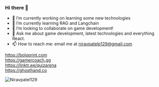 ### Hi there 👋

- 🔭 I’m currently working on learning some new technologies 
- 🌱 I’m currently learning RAG and Langchain
- 👯 I’m looking to collaborate on game development!
- 💬 Ask me about game development, latest technologies and everything React.
- 📫 How to reach me: email me at niravpatelp129@gmail.com

https://boloprint.com  
https://gamercoach.gg  
https://linktr.ee/quizarena   
https://ghosthand.co

<p align="left"> <img src="https://komarev.com/ghpvc/?username=Niravpatel129&label=Profile%20views&style=for-the-badge&color=ff69b4" alt="Niravpatel129" /> </p>
